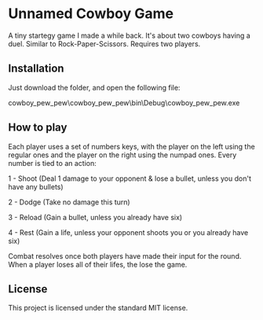 # Unnamed Cowboy Game
A tiny startegy game I made a while back. It's about two cowboys having a duel. Similar to Rock-Paper-Scissors. Requires two players.

## Installation
Just download the folder, and open the following file:

cowboy_pew_pew\cowboy_pew_pew\bin\Debug\cowboy_pew_pew.exe

## How to play
Each player uses a set of numbers keys, with the player on the left using the regular ones and the player on the right using the numpad ones. Every number is tied to an action:

1 - Shoot (Deal 1 damage to your opponent & lose a bullet, unless you don't have any bullets)

2 - Dodge (Take no damage this turn)

3 - Reload (Gain a bullet, unless you already have six)

4 - Rest (Gain a life, unless your opponent shoots you or you already have six)

Combat resolves once both players have made their input for the round. When a player loses all of their lifes, the lose the game. 

## License
This project is licensed under the standard MIT license. 

